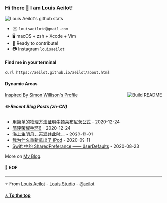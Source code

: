 ### Hi there 👋 I am Louis Aeilot!

![Louis Aeilot's github stats](https://github-readme-stats.vercel.app/api?username=aeilot&theme=buefy&count_private=true&show_icons=true)

* ✉️ `louisaeilotd@gmail.com`
* 🖥 macOS + zsh + Xcode + Vim
* 🔨 Ready to contribute!
* 📷 Instagram `louisaeilot`
<!--* 🔨 Working on [WidgetHub](https://github.com/aeilot/WidgetHub) and so on.-->

#### Find me in your terminal
```sh
curl https://aeilot.github.io/aeilot/about.html
```

#### Dynamic Areas
<a href="https://github.com/simonw/simonw/actions"><img src="https://github.com/aeilot/aeilot/workflows/README-Build/badge.svg" align="right" alt="Build README"></a> <a href="https://simonwillison.net/2020/Jul/10/self-updating-profile-readme/">Inspired By Simon Willison's Profile</a>

##### ✏️ Recent Blog Posts (zh-CN)
<!-- blog starts -->
* [用简单的物理方法证明牛顿莱布尼茨公式](https://aeilot.github.io/2020/12/25/newton-leibniz-proof/) - 2020-12-24
* [简评荣耀手环6](https://aeilot.github.io/2020/12/25/honor-band6/) - 2020-12-24
* [海上生明月，天涯共此时。](https://aeilot.github.io/2020/10/01/mid-autumn-2020/) - 2020-10-01
* [我为什么重新拿出了 iPod](https://aeilot.github.io/2020/09/11/ipod-shuffle/) - 2020-09-11
* [Swift 中的 SharedPreferance —— UserDefaults](https://aeilot.github.io/2020/08/24/swift-userdefaults/) - 2020-08-23
<!-- blog ends -->

More on [My Blog](https://blog.aeilot.top).

#### 💾 EOF

---
⭐️ From [Louis Aeilot](https://github.com/aeilot) - [Louis Studio](https://louis-studio.github.io/) - [@aeilot](https://twitter.com/aeilot)

[🔝 **To the top**](#)

